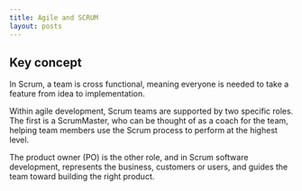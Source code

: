 ```yaml
---
title: Agile and SCRUM
layout: posts
---
```


 
## Key concept
In Scrum, a team is cross functional, meaning everyone is needed to take a feature from idea to implementation.

Within agile development, Scrum teams are supported by two specific roles. The first is a ScrumMaster, who can be thought of as a coach for the team, helping team members use the Scrum process to perform at the highest level.

The product owner (PO) is the other role, and in Scrum software development, represents the business, customers or users, and guides the team toward building the right product.


